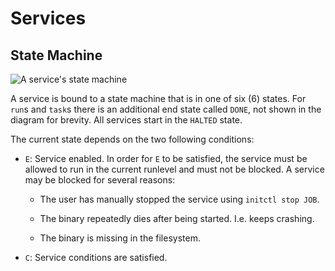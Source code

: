 # Services

## State Machine

![A service's state machine](svc-machine.png "A service's state machine")

A service is bound to a state machine that is in one of six (6)
states. For `run`s and `task`s there is an additional end state called
`DONE`, not shown in the diagram for brevity. All services start in
the `HALTED` state.

The current state depends on the two following conditions:

* `E`: Service enabled. In order for `E` to be satisfied, the service
  must be allowed to run in the current runlevel and must not be
  blocked. A service may be blocked for several reasons:

  - The user has manually stopped the service using `initctl stop
    JOB`.

  - The binary repeatedly dies after being started. I.e. keeps
    crashing.

  - The binary is missing in the filesystem.

* `C`: Service conditions are satisfied.

<!--
  -- Local Variables:
  -- mode: markdown
  -- End:
  -->
